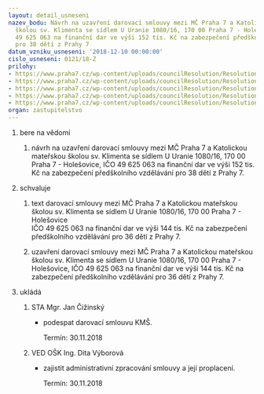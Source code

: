```yaml
---
layout: detail_usneseni
nazev_bodu: Návrh na uzavření darovací smlouvy mezi MČ Praha 7 a Katolickou mateřskou
  školou sv. Klimenta se sídlem U Uranie 1080/16, 170 00 Praha 7 - Holešovice, IČO
  49 625 063 na finanční dar ve výši 152 tis. Kč na zabezpečení předškolního vzdělávání
  pro 38 dětí z Prahy 7
datum_vzniku_usneseni: '2018-12-10 00:00:00'
cislo_usneseni: 0121/18-Z
prilohy:
- https://www.praha7.cz/wp-content/uploads/councilResolution/Resolutions/30437/export/duvodovazprava~415386.docx
- https://www.praha7.cz/wp-content/uploads/councilResolution/Resolutions/30437/export/Zadostodar20182019~415385.docx
- https://www.praha7.cz/wp-content/uploads/councilResolution/Resolutions/30437/export/DarovacismlouvaMSKatolicka~415384.doc
- https://www.praha7.cz/wp-content/uploads/councilResolution/Resolutions/30437/export/UsneseniRMCdarKMS~415383.pdf
- https://www.praha7.cz/wp-content/uploads/councilResolution/Resolutions/30437/export/export~415702.pdf
organ: zastupitelstvo
---
```

<ol id="urzList" class="urzList_view"><li class="urzClass1" id=""><span name="1">bere na vědomí</span><ol class="urzOlClass decimal "><li class="urzClass2" id="" style="text-align: left;"><span><p>návrh na uzavření darovací smlouvy mezi MČ Praha 7 a Katolickou mateřskou školou sv. Klimenta se sídlem U Uranie 1080/16, 170 00 Praha 7 - Holešovice, IČO 49 625 063 na finanční dar ve výši 152 tis. Kč na zabezpečení předškolního vzdělávání pro 38 dětí z Prahy 7.</p></span></li></ol></li><li class="urzClass1" id=""><span name="24">schvaluje</span><ol class="urzOlClass decimal "><li class="urzClass2" id="" style="text-align: left;"><span><p>text darovací smlouvy mezi MČ Praha 7 a Katolickou mateřskou školou sv. Klimenta se sídlem U Uranie 1080/16, 170 00 Praha 7 - Holešovice<br>IČO 49 625 063 na finanční dar ve výši 144 tis. Kč na zabezpečení předškolního vzdělávání pro 36 dětí z Prahy 7.</p></span></li><li class="urzClass2" id="" style="text-align: left;"><span><p>uzavření darovací smlouvy mezi MČ Praha 7 a Katolickou mateřskou školou sv. Klimenta se sídlem U Uranie 1080/16, 170 00 Praha 7 - Holešovice, IČO 49 625 063 na finanční dar ve výši 144 tis. Kč na zabezpečení předškolního vzdělávání pro 36 dětí z Prahy 7.</p></span></li></ol></li><li class="urzClass1" id="urzUkoly"><span name="1">ukládá</span><ol class="urzOlClass"><li class="urzClass2"><span><p>STA Mgr. Jan Čižinský</p></span><ul class="urzUlClass"><li class="urzClass3"><span><p>podespat darovací smlouvu KMŠ.</p></span><span class="urzUkolTermin">  Termín:&nbsp;30.11.2018</span></li></ul></li><li class="urzClass2"><span><p>VED OŠK Ing. Dita Výborová</p></span><ul class="urzUlClass"><li class="urzClass3"><span><p>zajistit administrativní zpracování smlouvy a její proplacení.</p></span><span class="urzUkolTermin">  Termín:&nbsp;30.11.2018</span></li></ul></li></ol></li></ol>